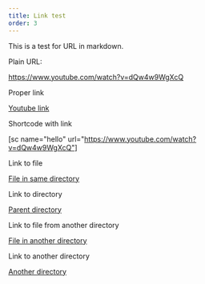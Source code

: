 ```yaml
---
title: Link test
order: 3
---
```


This is a test for URL in markdown.

Plain URL:

https://www.youtube.com/watch?v=dQw4w9WgXcQ

Proper link

[Youtube link](https://www.youtube.com/watch?v=dQw4w9WgXcQ)


Shortcode with link

[sc name="hello" url="https://www.youtube.com/watch?v=dQw4w9WgXcQ"]

Link to file

[File in same directory](./shortcode-test.md)

Link to directory

[Parent directory](./)

Link to file from another directory

[File in another directory](../dir2/my-article.md)


Link to another directory

[Another directory](../dir1)
